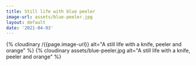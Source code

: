 ```yaml
---
title: Still life with blue peeler
image-url: assets/blue-peeler.jpg
layout: default
date: '2021-04-03'
---
```


<div>
{% cloudinary /{{page.image-url}} alt="A still life with a knife, peeler and orange" %}
{% cloudinary assets/blue-peeler.jpg alt="A still life with a knife, peeler and orange" %}
</div>